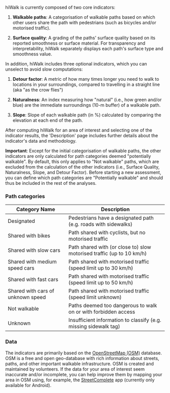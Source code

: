hiWalk is currently composed of two core indicators:
1. **Walkable paths**: A categorisation of walkable paths based on which other users share the path with pedestrians
(such as bicycles and/or motorised traffic).

2. **Surface quality**: A grading of the paths' surface quality based on its reported smoothness or surface material. For transparency and interpretability, hiWalk separately displays each path's surface type and smoothness value.

In addition, hiWalk includes three optional indicators, which you can unselect to avoid slow computations:
1. **Detour factor**: A metric of how many times longer you need to walk to locations in your surroundings, compared to travelling in a straight line (aka "as the crow flies")

2. **Naturalness**: An index measuring how "natural" (i.e., how green and/or blue) are the immediate surroundings (10-m buffer) of a walkable path.

3. **Slope**: Slope of each walkable path (in %) calculated by comparing the elevation at each end of the path.

After computing hiWalk for an area of interest and selecting one of the indicator results, the 'Description' page
includes further details about the indicator's data and methodology.

**Important**: Except for the initial categorisation of walkable paths, the other indicators are only calculated for path categories deemed "potentially walkable". By default, this only applies to "Not walkable" paths, which are excluded from the calculation of the other indicators (i.e., Surface Quality, Naturalness, Slope, and Detour Factor). Before starting a new assessment, you can define which path categories are "Potentially walkable" and should thus be included in the rest of the analyses.

### Path categories

| Category Name                     | Description                                                           |
|-----------------------------------|-----------------------------------------------------------------------|
| Designated                        | Pedestrians have a designated path (e.g. roads with sidewalks)        |
| Shared with bikes                 | Path shared with cyclists, but no motorised traffic                   |
| Shared with slow cars             | Path shared with (or close to) slow motorised traffic (up to 10 km/h) |
| Shared with medium speed cars     | Path shared with motorised traffic (speed limit up to 30 km/h)        |
| Shared with fast cars             | Path shared with motorised traffic (speed limit up to 50 km/h)        |
| Shared with cars of unknown speed | Path shared with motorised traffic (speed limit unknown)              |
| Not walkable                      | Paths deemed too dangerous to walk on or with forbidden access        |
| Unknown                           | Insufficient information to classify (e.g. missing sidewalk tag)      |


### Data
The indicators are primarily based on the [OpenStreetMap (OSM)](https://www.openstreetmap.org/about) database.
OSM is a free and open geo-database with rich information about streets, paths,
and other important walkable infrastructure. OSM is created and maintained by volunteers. If the data for your area
of interest seem inaccurate and/or incomplete, you can help improve them by mapping your area in OSM using,
for example, the [StreetComplete](https://streetcomplete.app/) app (currently only available for Android).